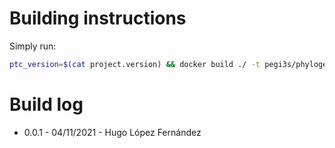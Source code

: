 # Building instructions

Simply run:

```bash
ptc_version=$(cat project.version) && docker build ./ -t pegi3s/phylogenetic-tree-collapser:${ptc_version} --build-arg PTC_VERSION=${ptc_version}
```

# Build log

- 0.0.1 - 04/11/2021 - Hugo López Fernández
